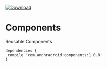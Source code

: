 
[ ![Download](https://api.bintray.com/packages/rameshkec85/Andhradroid/components/images/download.svg) ](https://bintray.com/rameshkec85/Andhradroid/components/_latestVersion)

# Components
Reusable Components

```
dependencies {
 compile 'com.andhradroid:components:1.0.8'
}
```


